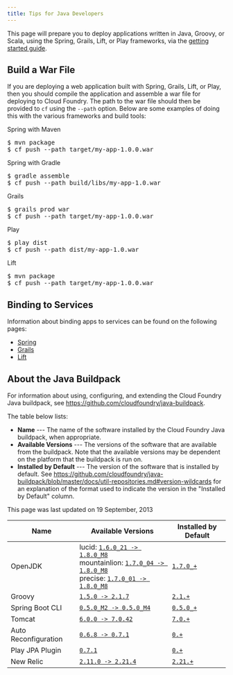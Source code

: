 ```yaml
---
title: Tips for Java Developers
---
```


This page will prepare you to deploy applications written in Java, Groovy, or Scala, using the Spring, Grails, Lift, or Play frameworks, via the [getting started guide](getting-started.html).

## <a id='war'></a> Build a War File ##

If you are deploying a web application built with Spring, Grails, Lift, or Play, then you should compile the application and assemble a war file for deploying to Cloud Foundry. The path to the war file should then be provided to `cf` using the `--path` option. Below are some examples of doing this with the various frameworks and build tools:

Spring with Maven

<pre class="terminal">
$ mvn package
$ cf push --path target/my-app-1.0.0.war
</pre>

Spring with Gradle

<pre class="terminal">
$ gradle assemble
$ cf push --path build/libs/my-app-1.0.war
</pre>

Grails

<pre class="terminal">
$ grails prod war
$ cf push --path target/my-app-1.0.0.war
</pre>

Play

<pre class="terminal">
$ play dist
$ cf push --path dist/my-app-1.0.war
</pre>

Lift

<pre class="terminal">
$ mvn package
$ cf push --path target/my-app-1.0.0.war
</pre>

## <a id='services'></a> Binding to Services ##

Information about binding apps to services can be found on the following pages:

* [Spring](../bind-services/spring-service-bindings.html)
* [Grails](../bind-services/grails-service-bindings.html)
* [Lift](../bind-services/lift-service-bindings.html)

## <a id='buildpack'></a>About the Java Buildpack ##

For information about using, configuring, and extending the Cloud Foundry Java buildpack, see <https://github.com/cloudfoundry/java-buildpack>.

The table below lists:

* **Name** --- The name of the software installed by the Cloud Foundry Java buildpack, when appropriate.
* **Available Versions** --- The versions of the software that are available from the buildpack.  Note that the available versions may be dependent on the platform that the buildpack is run on.
* **Installed by Default** --- The version of the software that is installed by default. See https://github.com/cloudfoundry/java-buildpack/blob/master/docs/util-repositories.md#version-wildcards for an explanation of the format used to indicate the version in the "Installed by Default" column.

 This page was last updated on 19 September, 2013

| Name | Available Versions | Installed by Default
| ---- | ------------------ | --------------------
| OpenJDK | lucid: [`1.6.0_21 -> 1.8.0_M8`](http://download.pivotal.io.s3.amazonaws.com/openjdk/lucid/x86_64/index.yml)<br>mountainlion: [`1.7.0_04 -> 1.8.0_M8`](http://download.pivotal.io.s3.amazonaws.com/openjdk/mountainlion/x86_64/index.yml)<br>precise: [`1.7.0_01 -> 1.8.0_M8`](http://download.pivotal.io.s3.amazonaws.com/openjdk/precise/x86_64/index.yml) | [`1.7.0_+`](https://github.com/cloudfoundry/java-buildpack/blob/master/config/openjdk.yml)
| Groovy | [`1.5.0 -> 2.1.7`](http://download.pivotal.io.s3.amazonaws.com/groovy/index.yml) | [`2.1.+`](https://github.com/cloudfoundry/java-buildpack/blob/master/config/groovy.yml)
| Spring Boot CLI | [`0.5.0_M2 -> 0.5.0_M4`](http://download.pivotal.io.s3.amazonaws.com/spring-boot-cli/index.yml) | [`0.5.0_+`](https://github.com/cloudfoundry/java-buildpack/blob/master/config/springbootcli.yml)
| Tomcat | [`6.0.0 -> 7.0.42`](http://download.pivotal.io.s3.amazonaws.com/tomcat/index.yml) | [`7.0.+`](https://github.com/cloudfoundry/java-buildpack/blob/master/config/tomcat.yml)
| Auto Reconfiguration | [`0.6.8 -> 0.7.1`](http://download.pivotal.io.s3.amazonaws.com/auto-reconfiguration/index.yml) | [`0.+`](https://github.com/cloudfoundry/java-buildpack/blob/master/config/springautoreconfiguration.yml)
| Play JPA Plugin | [`0.7.1`](http://download.pivotal.io.s3.amazonaws.com/play-jpa-plugin/index.yml) | [`0.+`](https://github.com/cloudfoundry/java-buildpack/blob/master/config/playautoreconfiguration.yml)
| New Relic | [`2.11.0 -> 2.21.4`](http://download.pivotal.io.s3.amazonaws.com/new-relic/index.yml) | [`2.21.+`](https://github.com/cloudfoundry/java-buildpack/blob/master/config/newrelic.yml)
